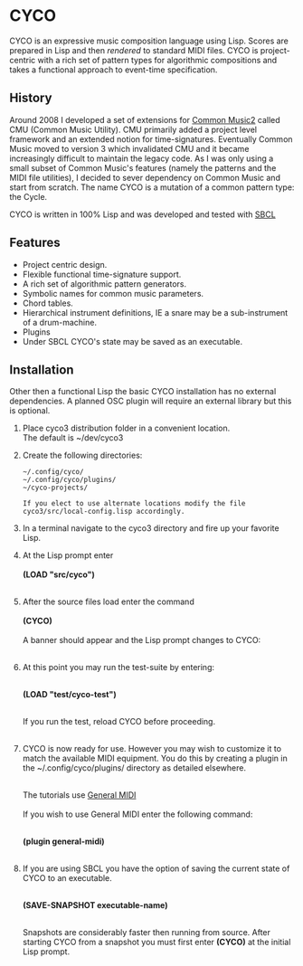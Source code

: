 # CYCO

CYCO is an expressive music composition language using Lisp.  Scores are
prepared in Lisp and then *rendered* to standard MIDI files.  CYCO is 
project-centric with a rich set of pattern types for algorithmic
compositions and takes a functional approach to event-time specification. 

## History
Around 2008 I developed a set of extensions for [Common Music2](http://commonmusic.sourceforge.net/) 
called CMU (Common Music Utility).  CMU primarily added a project level
framework and an extended notion for time-signatures.  Eventually Common Music
moved to version 3 which invalidated CMU and it became increasingly
difficult to maintain the legacy code.  As I was only using a small subset
of Common Music's features (namely the patterns and the MIDI file
utilities), I decided to sever dependency on Common Music and start from
scratch.  The name CYCO is a mutation of a common pattern type: the Cycle.  


CYCO is written in 100% Lisp and was developed and tested with
[SBCL](http://www.sbcl.org/) 


## Features

- Project centric design.
- Flexible functional time-signature support.
- A rich set of algorithmic pattern generators.
- Symbolic names for common music parameters.
- Chord tables.
- Hierarchical instrument definitions, IE a snare may be a sub-instrument of a
  drum-machine. 
- Plugins
- Under SBCL CYCO's state may be saved as an executable. 
  
## Installation

Other then a functional Lisp the basic CYCO installation has no external
dependencies.  A planned OSC plugin will require an external library but
this is optional.  


1. Place cyco3 distribution folder in a convenient location. <br>
   The default is ~/dev/cyco3 <br>
2. Create the following directories:

       ~/.config/cyco/
	   ~/.config/cyco/plugins/
	   ~/cyco-projects/
	  
       If you elect to use alternate locations modify the file
       cyco3/src/local-config.lisp accordingly. 
   
3. In a terminal navigate to the cyco3 directory and fire up your favorite
   Lisp.
   
4. At the Lisp prompt enter <br><br> 
   **(LOAD "src/cyco")** <br><br>
   
5. After the source files load enter the command <br><br> 
   **(CYCO)** <br><br> 
   A banner should appear and the Lisp prompt changes to CYCO: <br><br>

6. At this point you may run the test-suite by entering: <br><br> 

   **(LOAD "test/cyco-test")** <br><br>
   
   If you run the test, reload CYCO before proceeding. <br><br>
   
7. CYCO is now ready for use.  However you may wish to customize it to
   match the available MIDI equipment.  You do this by creating a plugin
   in the ~/.config/cyco/plugins/ directory as detailed elsewhere.  <br><br>
   
   The tutorials use [General MIDI](https://en.wikipedia.org/wiki/General_MIDI) <br><br>
   If you wish to use General MIDI enter the following command: <br><br>
   
   **(plugin general-midi)** <br><br>
   
8. If you are using SBCL you have the option of saving the current state of
   CYCO to an executable.  <br><br>
   
   **(SAVE-SNAPSHOT executable-name)**  <br><br>
   
   Snapshots are considerably faster then running from source.  After
   starting CYCO from a snapshot you must first enter **(CYCO)** at the initial
   Lisp prompt. 
